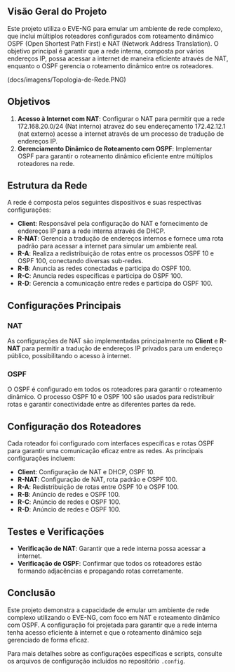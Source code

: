 ## Visão Geral do Projeto



Este projeto utiliza o EVE-NG para emular um ambiente de rede complexo, que inclui múltiplos roteadores configurados com roteamento dinâmico OSPF (Open Shortest Path First) e NAT (Network Address Translation). O objetivo principal é garantir que a rede interna, composta por vários endereços IP, possa acessar a internet de maneira eficiente através de NAT, enquanto o OSPF gerencia o roteamento dinâmico entre os roteadores.

(docs/imagens/Topologia-de-Rede.PNG)

## Objetivos

1. **Acesso à Internet com NAT**: Configurar o NAT para permitir que a rede 172.168.20.0/24 (Nat interno) atravez do seu endereçamento 172.42.12.1 (nat externo) acesse a internet através de um processo de tradução de endereços IP.
2. **Gerenciamento Dinâmico de Roteamento com OSPF**: Implementar OSPF para garantir o roteamento dinâmico eficiente entre múltiplos roteadores na rede.

## Estrutura da Rede

A rede é composta pelos seguintes dispositivos e suas respectivas configurações:

- **Client**: Responsável pela configuração do NAT e fornecimento de endereços IP para a rede interna através de DHCP.
- **R-NAT**: Gerencia a tradução de endereços internos e fornece uma rota padrão para acessar a internet para simular um ambiente real.
- **R-A**: Realiza a redistribuição de rotas entre os processos OSPF 10 e OSPF 100, conectando diversas sub-redes.
- **R-B**: Anuncia as redes conectadas e participa do OSPF 100.
- **R-C**: Anuncia redes específicas e participa do OSPF 100.
- **R-D**: Gerencia a comunicação entre redes e participa do OSPF 100.

## Configurações Principais

### NAT

As configurações de NAT são implementadas principalmente no **Client** e **R-NAT** para permitir a tradução de endereços IP privados para um endereço público, possibilitando o acesso à internet.

### OSPF

O OSPF é configurado em todos os roteadores para garantir o roteamento dinâmico. O processo OSPF 10 e OSPF 100 são usados para redistribuir rotas e garantir conectividade entre as diferentes partes da rede.

## Configuração dos Roteadores

Cada roteador foi configurado com interfaces específicas e rotas OSPF para garantir uma comunicação eficaz entre as redes. As principais configurações incluem:

- **Client**: Configuração de NAT e DHCP, OSPF 10.
- **R-NAT**: Configuração de NAT, rota padrão e OSPF 100.
- **R-A**: Redistribuição de rotas entre OSPF 10 e OSPF 100.
- **R-B**: Anúncio de redes e OSPF 100.
- **R-C**: Anúncio de redes e OSPF 100.
- **R-D**: Anúncio de redes e OSPF 100.

## Testes e Verificações

- **Verificação de NAT**: Garantir que a rede interna possa acessar a internet.
- **Verificação de OSPF**: Confirmar que todos os roteadores estão formando adjacências e propagando rotas corretamente.

## Conclusão

Este projeto demonstra a capacidade de emular um ambiente de rede complexo utilizando o EVE-NG, com foco em NAT e roteamento dinâmico com OSPF. A configuração foi projetada para garantir que a rede interna tenha acesso eficiente à internet e que o roteamento dinâmico seja gerenciado de forma eficaz.

Para mais detalhes sobre as configurações específicas e scripts, consulte os arquivos de configuração incluídos no repositório `.config`.